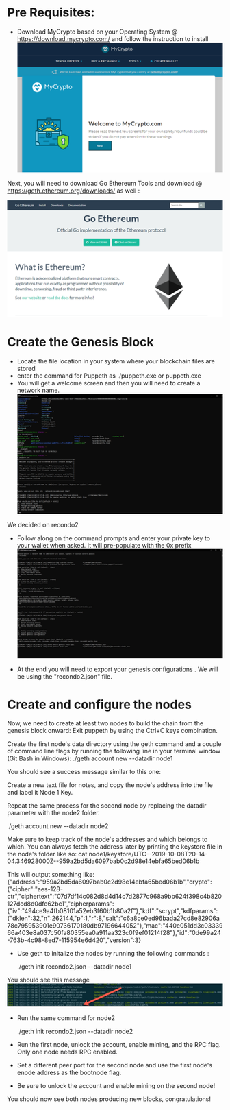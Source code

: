 # Pre Requisites:

- Download MyCrypto based on your Operating System @  https://download.mycrypto.com/ and follow the instruction to install
![](Images/my_crypto.png)


Next, you will need to download Go Ethereum Tools and download @ https://geth.ethereum.org/downloads/ as well :

![](Images/geth.png)

# Create the Genesis Block 
 -  Locate the file location in your system where your blockchain files are stored 
 -  enter the command for Puppeth as ./puppeth.exe or puppeth.exe
 -  You will get a welcome screen and then you will need to create a network name.  
 ![](Images/instructions_start_puppeth.jpg)
 
  We decided on recondo2

 - Follow along on the command prompts and enter your private key to your wallet when asked. It will pre-populate with the 0x prefix
 ![](Images/instructions_configure_new_genesis.jpg)
 
 - At the end you will need to export your genesis configurations .  We will be using the "recondo2.json" file.  
 
 # Create and configure the nodes 
   Now, we need to create at least two nodes to build the chain from the genesis block onward:
   Exit puppeth by using the Ctrl+C keys combination.


   Create the first node's data directory using the geth command and a couple of command line flags by running the following line in your terminal window (Git Bash in Windows):
   ./geth account new --datadir node1

   You should see a success message similar to this one:
   
   
   Create a new text file for notes, and copy the node's address into the file and label it Node 1 Key.


   Repeat the same process for the second node by replacing the datadir parameter with the node2 folder.


   ./geth account new --datadir node2


Make sure to keep track of the node's addresses and which belongs to which. You can always fetch the address later by printing the keystore file in the node's folder like so:
cat node1/keystore/UTC--2019-10-08T20-14-04.346928000Z--959a2bd5da6097bab0c2d98e14ebfa65bed06b1b

This will output something like:
  {"address":"959a2bd5da6097bab0c2d98e14ebfa65bed06b1b","crypto":{"cipher":"aes-128-ctr","ciphertext":"07d7df14c082d8d4d14c7d2877c968a9bb624f398c4b820127dcd8d0dfe62bc1","cipherparams":{"iv":"494ce9a4fb08101a52eb3f60b1b80a2f"},"kdf":"scrypt","kdfparams":{"dklen":32,"n":262144,"p":1,"r":8,"salt":"c6a8ce0ed96bada27cd8e82906a78c795953901e90736170180db97196644052"},"mac":"440e051dd3c0333966a403e8a037c50fa80355ea0a911aa323c0f9ef01214f28"},"id":"0de99a24-763b-4c98-8ed7-115954e6d420","version":3}
 
  
  - Use geth to initalize the nodes by running the following commands :
     
      ./geth init recondo2.json --datadir node1
      
   You should see this message 
   ![](Images/genesis_state.jpg)
   
   -  Run the same command for node2

      ./geth init recondo2.json --datadir node2
     
     
   - Run the first node, unlock the account, enable mining, and the RPC flag. Only one node needs RPC enabled.


   - Set a different peer port for the second node and use the first node's enode address as the bootnode flag.


   - Be sure to unlock the account and enable mining on the second node!


You should now see both nodes producing new blocks, congratulations!
     
